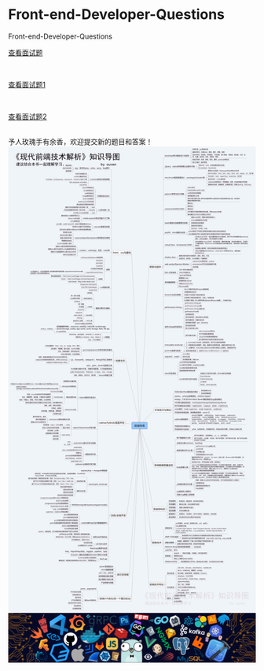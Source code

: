 # Front-end-Developer-Questions
Front-end-Developer-Questions


<a href="front-end-questions.md">查看面试题</a>

<br/>

<a href="front-lv1.md">查看面试题1</a>

<br/>

<a href="front-high.md">查看面试题2</a>


<br/>
予人玫瑰手有余香，欢迎提交新的题目和答案！



<img src="前端技术.jpg"/>

<img src="fav.png"/>



